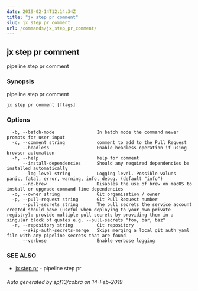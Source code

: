 ```yaml
---
date: 2019-02-14T12:14:34Z
title: "jx step pr comment"
slug: jx_step_pr_comment
url: /commands/jx_step_pr_comment/
---
```

## jx step pr comment

pipeline step pr comment

### Synopsis

pipeline step pr comment

```
jx step pr comment [flags]
```

### Options

```
  -b, --batch-mode                In batch mode the command never prompts for user input
  -c, --comment string            comment to add to the Pull Request
      --headless                  Enable headless operation if using browser automation
  -h, --help                      help for comment
      --install-dependencies      Should any required dependencies be installed automatically
      --log-level string          Logging level. Possible values - panic, fatal, error, warning, info, debug. (default "info")
      --no-brew                   Disables the use of brew on macOS to install or upgrade command line dependencies
  -o, --owner string              Git organisation / owner
  -p, --pull-request string       Git Pull Request number
      --pull-secrets string       The pull secrets the service account created should have (useful when deploying to your own private registry): provide multiple pull secrets by providing them in a singular block of quotes e.g. --pull-secrets "foo, bar, baz"
  -r, --repository string         Git repository
      --skip-auth-secrets-merge   Skips merging a local git auth yaml file with any pipeline secrets that are found
      --verbose                   Enable verbose logging
```

### SEE ALSO

* [jx step pr](/commands/jx_step_pr/)	 - pipeline step pr

###### Auto generated by spf13/cobra on 14-Feb-2019
